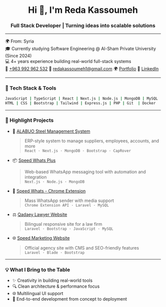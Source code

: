 <h1 align="center">Hi 👋, I'm Reda Kassoumeh</h1>
<h3 align="center">Full Stack Developer | Turning ideas into scalable solutions</h3>

---

🌍 From: Syria  
🎓 Currently studying Software Engineering @ Al-Sham Private University (Since 2024)  
💻 4+ years experience building real-world full-stack systems  
📱 [+963 992 962 532](https://wa.me/963992962532)
📧 [redakassoumeh1@gmail.com](mailto:redakassoumeh1@gmail.com)
🌍 [Portfolio](https://redakassoumeh.vercel.app)
💼 [LinkedIn](https://www.linkedin.com/in/redakassoumeh/)

---

### 🧰 Tech Stack & Tools
```bash
JavaScript | TypeScript | React | Next.js | Node.js | MongoDB | MySQL | Laravel  
HTML | CSS | Bootstrap | Tailwind | Express.js | PHP | Git  | Docker
```

---

### 🚀 Highlight Projects

- 🔧 [ALABUO Steel Management System](https://github.com/redakassoumeh0/alabuo-steel-management-system-overview)
  > ERP-style system to manage suppliers, employees, accounts, and more  
  `React · Next.js · MongoDB · Bootstrap · CapRover`

- 📦 [Speed Whats Plus](https://github.com/redakassoumeh0/speed-whats-plus-overview)
  > Web-based WhatsApp messaging tool with automation and integration  
  `Next.js · Node.js · MongoDB`

- 🧩 [Speed Whats - Chrome Extension](https://github.com/redakassoumeh0/speed-whats-overview)
  > Mass WhatsApp sender with media support  
  `Chrome Extension API · Laravel · MySQL`

- ⚖️ [Qadaey Lawyer Website](https://github.com/redakassoumeh0/qadaey-lawyer-website-overview)
  > Bilingual responsive site for a law firm  
  `Laravel · Bootstrap · JavaScript · MySQL`

- 🌐 [Speed Marketing Website](https://github.com/redakassoumeh0/speed-marketing-website-overview)
  > Official agency site with CMS and SEO-friendly features  
  `Laravel · Blade · Bootstrap`

---

### 💡 What I Bring to the Table

- ✨ Creativity in building real-world tools
- 🔍 Clean architecture & performance focus
- 🌐 Multilingual UI support
- 🚀 End-to-end development from concept to deployment

